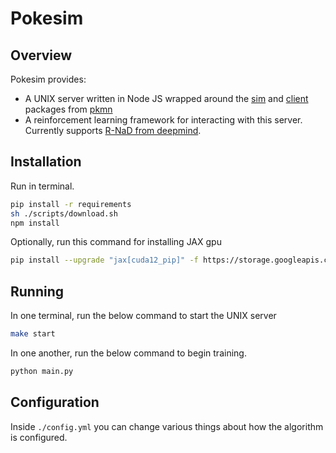 # Pokesim

## Overview

Pokesim provides:

-   A UNIX server written in Node JS wrapped around the [sim](https://github.com/pkmn/ps/tree/main/sim) and [client](https://github.com/pkmn/ps/tree/main/client) packages from [pkmn](https://github.com/pkmn)
-   A reinforcement learning framework for interacting with this server. Currently supports [R-NaD from deepmind](https://github.com/google-deepmind/open_spiel/tree/master/open_spiel/python/algorithms/rnad).

## Installation

Run in terminal.

```bash
pip install -r requirements
sh ./scripts/download.sh
npm install
```

Optionally, run this command for installing JAX gpu

```bash
pip install --upgrade "jax[cuda12_pip]" -f https://storage.googleapis.com/jax-releases/jax_cuda_releases.html
```

## Running

In one terminal, run the below command to start the UNIX server

```bash
make start
```

In one another, run the below command to begin training.

```bash
python main.py
```

## Configuration

Inside `./config.yml` you can change various things about how the algorithm is configured.
